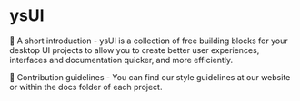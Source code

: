 # ysUI 
👋 A short introduction - ysUI is a collection of free building blocks for your desktop UI projects to allow you to create better user experiences, interfaces and documentation quicker, and more efficiently.

🎨 Contribution guidelines - You can find our style guidelines at our website or within the docs folder of each project.
